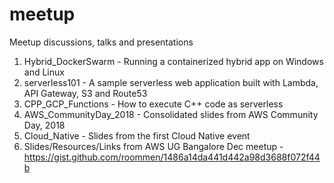 # meetup
Meetup discussions, talks and presentations
<br/>
1. Hybrid_DockerSwarm - Running a containerized hybrid app on Windows and Linux
2. serverless101 - A sample serverless web application built with Lambda, API Gateway, S3 and Route53
3. CPP_GCP_Functions - How to execute C++ code as serverless
4. AWS_CommunityDay_2018 - Consolidated slides from AWS Community Day, 2018
5. Cloud_Native - Slides from the first Cloud Native event
6. Slides/Resources/Links from AWS UG Bangalore Dec meetup - https://gist.github.com/roommen/1486a14da441d442a98d3688f072f44b
